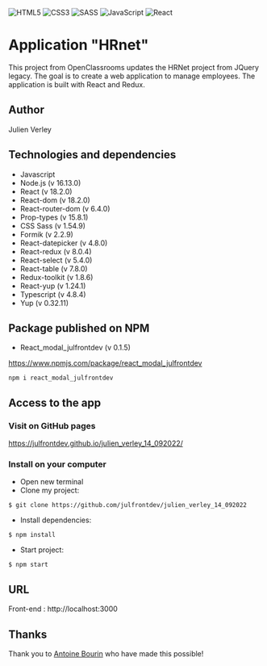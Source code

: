 ![HTML5](https://img.shields.io/badge/html5-%23E34F26.svg?style=for-the-badge&logo=html5&logoColor=white) ![CSS3](https://img.shields.io/badge/css3-%231572B6.svg?style=for-the-badge&logo=css3&logoColor=white) ![SASS](https://img.shields.io/badge/SASS-hotpink.svg?style=for-the-badge&logo=SASS&logoColor=white) ![JavaScript](https://img.shields.io/badge/javascript-%23323330.svg?style=for-the-badge&logo=javascript&logoColor=%23F7DF1E) ![React](https://img.shields.io/badge/react-%2320232a.svg?style=for-the-badge&logo=react&logoColor=%2361DAFB)

# Application "HRnet"

This project from OpenClassrooms updates the HRNet project from JQuery legacy. The goal is to create a web application to manage employees. The application is built with React and Redux.

## Author

Julien Verley

## Technologies and dependencies

- Javascript
- Node.js (v 16.13.0)
- React (v 18.2.0)
- React-dom (v 18.2.0)
- React-router-dom (v 6.4.0)
- Prop-types (v 15.8.1)
- CSS Sass (v 1.54.9)
- Formik (v 2.2.9)
- React-datepicker (v 4.8.0)
- React-redux (v 8.0.4)
- React-select (v 5.4.0)
- React-table (v 7.8.0)
- Redux-toolkit (v 1.8.6)
- React-yup (v 1.24.1)
- Typescript (v 4.8.4)
- Yup (v 0.32.11)

## Package published on NPM

- React_modal_julfrontdev (v 0.1.5)

https://www.npmjs.com/package/react_modal_julfrontdev

```
npm i react_modal_julfrontdev
```

## Access to the app

### Visit on GitHub pages

https://julfrontdev.github.io/julien_verley_14_092022/

### Install on your computer

- Open new terminal
- Clone my project:

```console
$ git clone https://github.com/julfrontdev/julien_verley_14_092022

```

- Install dependencies:

```console
$ npm install
```

- Start project:

```console
$ npm start
```

## URL

Front-end : http://localhost:3000

## Thanks

Thank you to [Antoine Bourin](https://github.com/AntoineBourin) who have made this possible!
